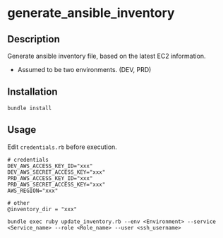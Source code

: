 # generate_ansible_inventory

## Description
Generate ansible inventory file, based on the latest EC2 information.

- Assumed to be two environments. (DEV, PRD)

## Installation

```
bundle install
```

## Usage

Edit `credentials.rb` before execution.

```
# credentials
DEV_AWS_ACCESS_KEY_ID="xxx"
DEV_AWS_SECRET_ACCESS_KEY="xxx"
PRD_AWS_ACCESS_KEY_ID="xxx"
PRD_AWS_SECRET_ACCESS_KEY="xxx"
AWS_REGION="xxx"

# other
@inventory_dir = "xxx"
```

```
bundle exec ruby update_inventory.rb --env <Environment> --service <Service_name> --role <Role_name> --user <ssh_username>
```
